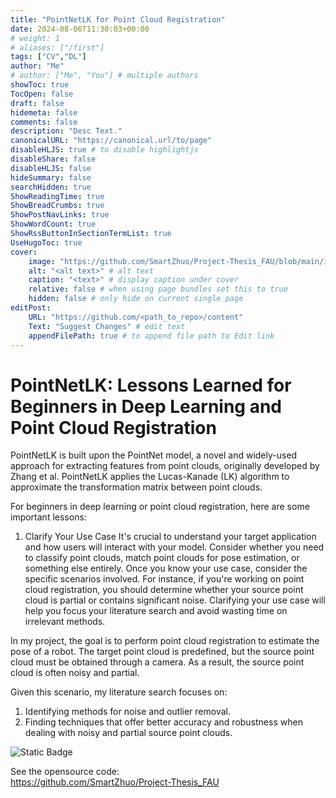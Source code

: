 ```yaml
---
title: "PointNetLK for Point Cloud Registration"
date: 2024-08-06T11:30:03+00:00
# weight: 1
# aliases: ["/first"]
tags: ["CV","DL"]
author: "Me"
# author: ["Me", "You"] # multiple authors
showToc: true
TocOpen: false
draft: false
hidemeta: false
comments: false
description: "Desc Text."
canonicalURL: "https://canonical.url/to/page"
disableHLJS: true # to disable highlightjs
disableShare: false
disableHLJS: false
hideSummary: false
searchHidden: true
ShowReadingTime: true
ShowBreadCrumbs: true
ShowPostNavLinks: true
ShowWordCount: true
ShowRssButtonInSectionTermList: true
UseHugoToc: true
cover:
    image: "https://github.com/SmartZhuo/Project-Thesis_FAU/blob/main/image/mymarker1.png?raw=true" # image path/url
    alt: "<alt text>" # alt text
    caption: "<text>" # display caption under cover
    relative: false # when using page bundles set this to true
    hidden: false # only hide on current single page
editPost:
    URL: "https://github.com/<path_to_repo>/content"
    Text: "Suggest Changes" # edit text
    appendFilePath: true # to append file path to Edit link
---
```


# PointNetLK: Lessons Learned for Beginners in Deep Learning and Point Cloud Registration
PointNetLK is built upon the PointNet model, a novel and widely-used approach for extracting features from point clouds, originally developed by Zhang et al. PointNetLK applies the Lucas-Kanade (LK) algorithm to approximate the transformation matrix between point clouds.

For beginners in deep learning or point cloud registration, here are some important lessons:

1. Clarify Your Use Case
It's crucial to understand your target application and how users will interact with your model. Consider whether you need to classify point clouds, match point clouds for pose estimation, or something else entirely. Once you know your use case, consider the specific scenarios involved. For instance, if you're working on point cloud registration, you should determine whether your source point cloud is partial or contains significant noise. Clarifying your use case will help you focus your literature search and avoid wasting time on irrelevant methods.

In my project, the goal is to perform point cloud registration to estimate the pose of a robot. The target point cloud is predefined, but the source point cloud must be obtained through a camera. As a result, the source point cloud is often noisy and partial.

Given this scenario, my literature search focuses on:

1. Identifying methods for noise and outlier removal.
2. Finding techniques that offer better accuracy and robustness when dealing with noisy and partial source point clouds.




![Static Badge](https://img.shields.io/badge/FAU-FAPS-GREEN)

See the opensource code:  
https://github.com/SmartZhuo/Project-Thesis_FAU

